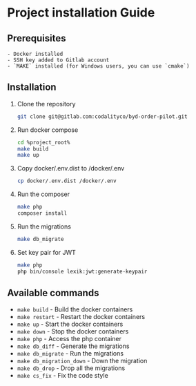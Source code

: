 # Project installation Guide

## Prerequisites
    - Docker installed
    - SSH key added to Gitlab account
    - `MAKE` installed (for Windows users, you can use `cmake`) 

## Installation
1. Clone the repository
    ```bash
    git clone git@gitlab.com:codalityco/byd-order-pilot.git
    ```
   
2. Run docker compose
    ```bash 
    cd %project_root%
    make build
    make up 
    ```
3. Copy  docker/.env.dist to /docker/.env
    ```bash
    cp docker/.env.dist /docker/.env
    ```
4. Run the composer
    ```bash
    make php
    composer install
    ```
5. Run the migrations
    ```bash
    make db_migrate
    ```
6. Set key pair for JWT
    ```bash
    make php
    php bin/console lexik:jwt:generate-keypair

## Available commands
- `make build` - Build the docker containers
- `make restart` - Restart the docker containers
- `make up` - Start the docker containers
- `make down` - Stop the docker containers
- `make php` - Access the php container
- `make db_diff` - Generate the migrations
- `make db_migrate` - Run the migrations
- `make db_migration_down` - Down the migration
- `make db_drop` - Drop all the migrations
- `make cs_fix` - Fix the code style

